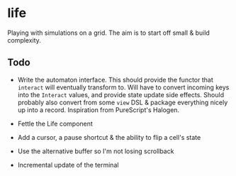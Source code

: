 # life
Playing with simulations on a grid. The aim is to start off small & build
complexity.

## Todo
* Write the automaton interface. This should provide the functor that `interact`
  will eventually transform to. Will have to convert incoming keys into the
  `Interact` values, and provide state update side effects. Should probably also
  convert from some `view` DSL & package everything nicely up into a record.
  Inspiration from PureScript's Halogen.

* Fettle the Life component

* Add a cursor, a pause shortcut & the ability to flip a cell's state

* Use the alternative buffer so I'm not losing scrollback

* Incremental update of the terminal
